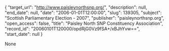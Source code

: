 {
  "target_url": "http://www.paisleynorthsnp.org/", 
  "description": null, 
  "end_date": null, 
  "date": "2006-01-01T12:00:00", 
  "slug": 139305, 
  "subject": "Scottish Parliamentary Election - 2007", 
  "publisher": "paisleynorthsnp.org", 
  "open_access": false, 
  "title": "Paisley North SNP Constituency Association", 
  "record_id": "20060101T120000/opdRjG0Vz9fSA+/xBJhYvw==", 
  "start_date": null
}

None